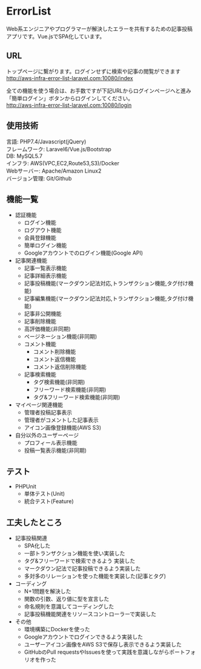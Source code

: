 # ErrorList
Web系エンジニアやプログラマーが解決したエラーを共有するための記事投稿アプリです。Vue.jsでSPA化しています。 

## URL  
トップページに繋がります。ログインせずに検索や記事の閲覧ができます  
http://aws-infra-error-list-laravel.com:10080/index

全ての機能を使う場合は、お手数ですが下記URLからログインページへと進み「簡単ログイン」ボタンからログインしてください。  
http://aws-infra-error-list-laravel.com:10080/login  

## 使用技術
言語: PHP7.4/Javascript(jQuery)  
フレームワーク: Laravel6/Vue.js/Bootstrap  
DB: MySQL5.7  
インフラ: AWS(VPC,EC2,Route53,S3)/Docker  
Webサーバー: Apache/Amazon Linux2  
バージョン管理: Git/Github  
  
## 機能一覧
- 認証機能  
    - ログイン機能  
    - ログアウト機能  
    - 会員登録機能  
    - 簡単ログイン機能  
    - Googleアカウントでのログイン機能(Google API)  
- 記事関連機能  
    - 記事一覧表示機能  
    - 記事詳細表示機能  
    - 記事投稿機能(マークダウン記法対応,トランザクション機能,タグ付け機能)  
    - 記事編集機能(マークダウン記法対応,トランザクション機能,タグ付け機能)  
    - 記事非公開機能  
    - 記事削除機能  
    - 高評価機能(非同期)  
    - ページネーション機能(非同期)  
    - コメント機能  
        - コメント削除機能  
        - コメント返信機能  
        - コメント返信削除機能  
    - 記事検索機能  
        - タグ検索機能(非同期)  
        - フリーワード検索機能(非同期)  
        - タグ&フリーワード検索機能(非同期)  
- マイページ関連機能  
    - 管理者投稿記事表示  
    - 管理者がコメントした記事表示  
    - アイコン画像登録機能(AWS S3)  
- 自分以外のユーザーページ  
    - プロフィール表示機能  
    - 投稿一覧表示機能(非同期)  

## テスト  
- PHPUnit  
    - 単体テスト(Unit)  
    - 統合テスト(Feature)  

## 工夫したところ  
- 記事投稿関連  
    - SPA化した  
    - 一部トランザクション機能を使い実装した  
    - タグ&フリーワードで検索できるよう 実装した  
    - マークダウン記法で記事投稿できるよう実装した  
    - 多対多のリレーションを使った機能を実装した(記事とタグ)  
- コーディング    
    - N+1問題を解決した   
    - 関数の引数、返り値に型を宣言した  
    - 命名規則を意識してコーディングした  
    - 記事投稿機能関連をリソースコントローラーで実装した  
- その他    
    - 環境構築にDockerを使った  
    - Googleアカウントでログインできるよう実装した    
    - ユーザーアイコン画像をAWS S3で保存し表示できるよう実装した   
    - GitHubのPull requestsやIssuesを使って実践を意識しながらポートフォリオを作った  